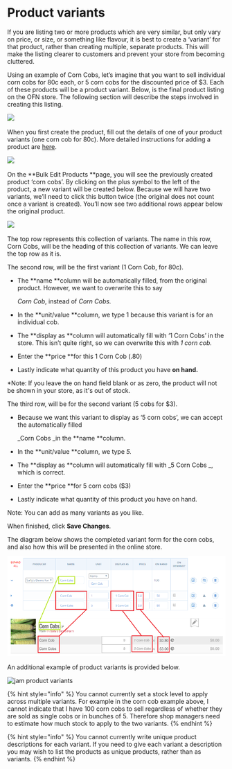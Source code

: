 # Product variants

If you are listing two or more products which are very similar, but only vary on price, or size, or something like flavour, it is best to create a ‘variant’ for that product, rather than creating multiple, separate products. This will make the listing clearer to customers and prevent your store from becoming cluttered.

Using an example of Corn Cobs, let’s imagine that you want to sell individual corn cobs for 80c each, or 5 corn cobs for the discounted price of $3. Each of these products will be a product variant. Below, is the final product listing on the OFN store. The following section will describe the steps involved in creating this listing.

![](https://openfoodnetwork.org/wp-content/uploads/2015/05/CornCob-Variants.png)

When you first create the product, fill out the details of one of your product variants \(one corn cob for 80c\). More detailed instructions for adding a product are [here](../../basic-features/products.md).

![](https://openfoodnetwork.org/wp-content/uploads/2015/05/Corn-cobs.png)

On the **Bulk Edit Products **page, you will see the previously created product ‘corn cobs’. By clicking on the plus symbol to the left of the product, a new variant will be created below. Because we will have two variants, we’ll need to click this button twice \(the original does not count once a variant is created\). You’ll now see two additional rows appear below the original product.

![](https://openfoodnetwork.org/wp-content/uploads/2015/05/Add-variant.png)

The top row represents this collection of variants. The name in this row, Corn Cobs, will be the heading of this collection of variants. We can leave the top row as it is.

The second row, will be the first variant \(1 Corn Cob, for 80c\).

* The **name **column will be automatically filled, from the original product. However, we want to overwrite this to say

  _Corn Cob_, instead of _Corn Cobs._

* In the **unit/value **column, we type 1 because this variant is for an individual cob.
* The **display as **column will automatically fill with ‘1 Corn Cobs’ in the store. This isn’t quite right, so we can overwrite this with _1 corn cob._
* Enter the **price **for this 1 Corn Cob \(.80\)
* Lastly indicate what quantity of this product you have **on hand.**

\*Note: If you leave the on hand field blank or as zero, the product will not be shown in your store, as it's out of stock.

The third row, will be for the second variant \(5 cobs for $3\).

* Because we want this variant to display as ‘5 corn cobs’, we can accept the automatically filled

  \_Corn Cobs \_in the **name **column.

* In the **unit/value **column, we type _5._
* The **display as **column will automatically fill with _5 Corn Cobs _, which is correct.
* Enter the **price **for 5 corn cobs \($3\)
* Lastly indicate what quantity of this product you have on hand.

Note: You can add as many variants as you like.

When finished, click **Save Changes**.

The diagram below shows the completed variant form for the corn cobs, and also how this will be presented in the online store.

![](../../.gitbook/assets/corn-cobs.png)

An additional example of product variants is provided below.

![jam product variants](https://openfoodnetwork.org/wp-content/uploads/2015/05/JamVariants.png)

{% hint style="info" %}
You cannot currently set a stock level to apply across multiple variants. For example in the corn cob example above, I cannot indicate that I have 100 corn cobs to sell regardless of whether they are sold as single cobs or in bunches of 5. Therefore shop managers need to estimate how much stock to apply to the two variants.
{% endhint %}

{% hint style="info" %}
 You cannot currently write unique product descriptions for each variant. If you need to give each variant a description you may wish to list the products as unique products, rather than as variants.
{% endhint %}

